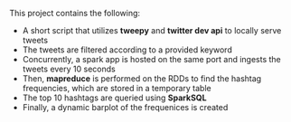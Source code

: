This project contains the following:

* A short script that utilizes __tweepy__ and __twitter dev api__ to locally serve tweets
* The tweets are filtered according to a provided keyword
* Concurrently, a spark app is hosted on the same port and ingests the tweets every 10 seconds
* Then, __mapreduce__ is performed on the RDDs to find the hashtag frequencies, which are stored in a temporary table
* The top 10 hashtags are queried using __SparkSQL__
* Finally, a dynamic barplot of the frequenices is created
